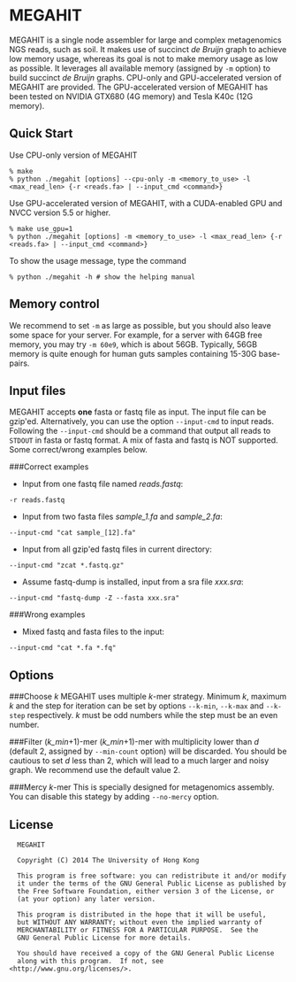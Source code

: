 MEGAHIT
=========

MEGAHIT is a single node assembler for large and complex metagenomics NGS reads, such as soil. It makes use of succinct *de Bruijn* graph to achieve low memory usage, whereas its goal is not to make memory usage as low as possible. It leverages all available memory (assigned by `-m` option) to build succinct *de Bruijn* graphs. CPU-only and GPU-accelerated version of MEGAHIT are provided. The GPU-accelerated version of MEGAHIT has been tested on NVIDIA GTX680 (4G memory) and Tesla K40c (12G memory).

Quick Start
----------------
Use CPU-only version of MEGAHIT

```
% make
% python ./megahit [options] --cpu-only -m <memory_to_use> -l <max_read_len> {-r <reads.fa> | --input_cmd <command>}
```

Use GPU-accelerated version of MEGAHIT, with a CUDA-enabled GPU and NVCC version 5.5 or higher.

```
% make use_gpu=1
% python ./megahit [options] -m <memory_to_use> -l <max_read_len> {-r <reads.fa> | --input_cmd <command>}
```

To show the usage message, type the command

```
% python ./megahit -h # show the helping manual
```


Memory control
----------------
We recommend to set `-m` as large as possible, but you should also leave some space for your server. For example, for a server with 64GB free memory, you may try `-m 60e9`, which is about 56GB. Typically, 56GB memory is quite enough for human guts samples containing 15-30G base-pairs.

Input files
--------------

MEGAHIT accepts **one** fasta or fastq file as input. The input file can be gzip'ed. Alternatively, you can use the option `--input-cmd` to input reads. Following the `--input-cmd` should be a command that output all reads to `STDOUT` in fasta or fastq format. A mix of fasta and fastq is NOT supported. Some correct/wrong examples below.

###Correct examples
* Input from one fastq file named *reads.fastq*:
```
-r reads.fastq
```
* Input from two fasta files *sample_1.fa* and  *sample_2.fa*:
```
--input-cmd "cat sample_[12].fa"
```
* Input from all gzip'ed fastq files in current directory:
```
--input-cmd "zcat *.fastq.gz"
```
* Assume fastq-dump is installed, input from a sra file *xxx.sra*:
```
--input-cmd "fastq-dump -Z --fasta xxx.sra"
```

###Wrong examples
* Mixed fastq and fasta files to the input:
```
--input-cmd "cat *.fa *.fq"
```

Options
------------------------
###Choose *k*
MEGAHIT uses multiple *k*-mer strategy. Minimum *k*, maximum *k* and the step for iteration can be set by options `--k-min`, `--k-max` and `--k-step` respectively. *k* must be odd numbers while the step must be an even number.

###Filter (*k_min*+1)-mer
(*k_min*+1)-mer with multiplicity lower than *d* (default 2, assigned by `--min-count` option) will be discarded. You should be cautious to set *d* less than 2, which will lead to a much larger and noisy graph. We recommend use the default value 2.

###Mercy *k*-mer
This is specially designed for metagenomics assembly. You can disable this stategy by adding `--no-mercy` option.

License
-----------------------
```
  MEGAHIT
  
  Copyright (C) 2014 The University of Hong Kong

  This program is free software: you can redistribute it and/or modify
  it under the terms of the GNU General Public License as published by
  the Free Software Foundation, either version 3 of the License, or
  (at your option) any later version.

  This program is distributed in the hope that it will be useful,
  but WITHOUT ANY WARRANTY; without even the implied warranty of
  MERCHANTABILITY or FITNESS FOR A PARTICULAR PURPOSE.  See the
  GNU General Public License for more details.

  You should have received a copy of the GNU General Public License
  along with this program.  If not, see <http://www.gnu.org/licenses/>.
```